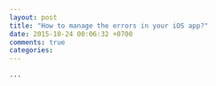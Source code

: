 ```yaml
---
layout: post
title: "How to manage the errors in your iOS app?"
date: 2015-10-24 00:06:32 +0700
comments: true
categories: 
---
```

```...```